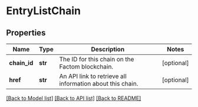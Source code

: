 # EntryListChain

## Properties
Name | Type | Description | Notes
------------ | ------------- | ------------- | -------------
**chain_id** | **str** | The ID for this chain on the Factom blockchain. | [optional] 
**href** | **str** | An API link to retrieve all information about this chain. | [optional] 

[[Back to Model list]](../README.md#documentation-for-models) [[Back to API list]](../README.md#documentation-for-api-endpoints) [[Back to README]](../README.md)


